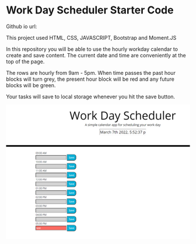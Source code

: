 # Work Day Scheduler Starter Code
Github io url: 

This project used HTML, CSS, JAVASCRIPT, Bootstrap and Moment.JS

In this repository you will be able to use the hourly workday calendar to create and save content. The current date and time are conveniently at the top of the page. 

The rows are hourly from 9am - 5pm. When time passes the past hour blocks will turn grey, the present hour block will be red and any future 
blocks will be green. 

Your tasks will save to local storage whenever you hit the save button. 


![GitHub Logo](/images/Capture.PNG) 

